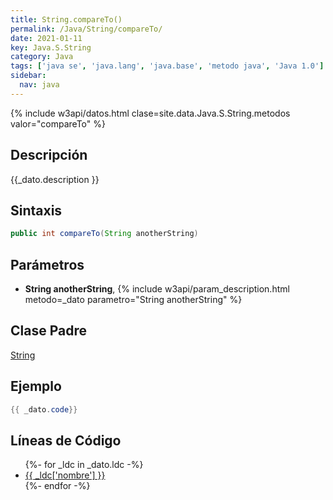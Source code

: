 ```yaml
---
title: String.compareTo()
permalink: /Java/String/compareTo/
date: 2021-01-11
key: Java.S.String
category: Java
tags: ['java se', 'java.lang', 'java.base', 'metodo java', 'Java 1.0']
sidebar: 
  nav: java
---
```


{% include w3api/datos.html clase=site.data.Java.S.String.metodos valor="compareTo" %}

## Descripción
{{_dato.description }}

## Sintaxis
~~~java
public int compareTo(String anotherString)
~~~

## Parámetros
* **String anotherString**,  {% include w3api/param_description.html metodo=_dato parametro="String anotherString" %}

## Clase Padre
[String](/Java/String/)

## Ejemplo
~~~java
{{ _dato.code}}
~~~

## Líneas de Código
<ul>
{%- for _ldc in _dato.ldc -%}
   <li>
       <a href="{{_ldc['url'] }}">{{ _ldc['nombre'] }}</a>
   </li>
{%- endfor -%}
</ul>

